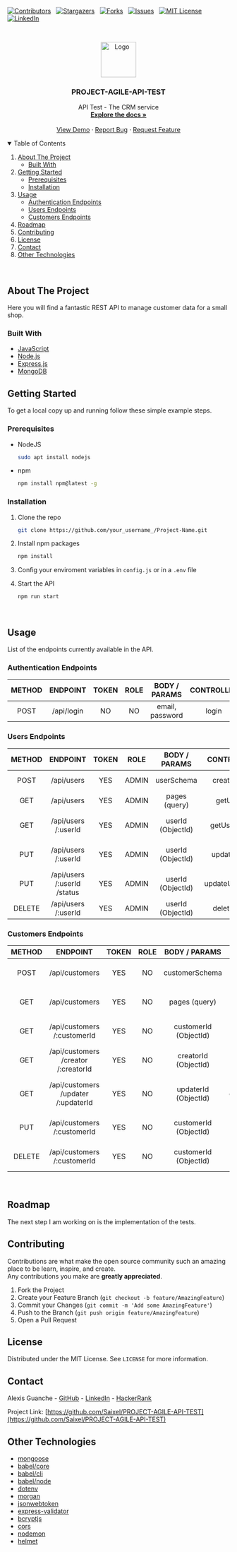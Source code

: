 [![Contributors][contributors-shield]][contributors-url] &nbsp;
[![Stargazers][stars-shield]][stars-url] &nbsp;
[![Forks][forks-shield]][forks-url] &nbsp;
[![Issues][issues-shield]][issues-url] &nbsp;
[![MIT License][license-shield]][license-url] &nbsp;
[![LinkedIn][linkedin-shield]][linkedin-url]

<!-- PROJECT LOGO -->
<br />
<p align="center">
  <a href="https://github.com/Saixel/PROJECT-AGILE-API-TEST">
    <img src="https://raw.githubusercontent.com/othneildrew/Best-README-Template/master/images/logo.png" alt="Logo" width="80" height="80">
  </a>

  <h3 align="center">PROJECT-AGILE-API-TEST</h3>

  <p align="center">
    API Test - The CRM service
    <br />
    <a href="https://github.com/Saixel/PROJECT-AGILE-API-TEST"><strong>Explore the docs »</strong></a>
    <br />
    <br />
    <a href="https://github.com/Saixel/PROJECT-AGILE-API-TEST">View Demo</a>
    ·
    <a href="https://github.com/Saixel/PROJECT-AGILE-API-TEST/issues">Report Bug</a>
    ·
    <a href="https://github.com/Saixel/PROJECT-AGILE-API-TEST/issues">Request Feature</a>
  </p>
</p>

<!-- TABLE OF CONTENTS -->
<details open="open">
  <summary>Table of Contents</summary>
  <ol>
    <li>
      <a href="#about-the-project">About The Project</a>
      <ul>
        <li><a href="#built-with">Built With</a></li>
      </ul>
    </li>
    <li>
      <a href="#getting-started">Getting Started</a>
      <ul>
        <li><a href="#prerequisites">Prerequisites</a></li>
        <li><a href="#installation">Installation</a></li>
      </ul>
    </li>
    <li>
    <a href="#usage">Usage</a>
      <ul>
        <li><a href="#authentication-endpoints">Authentication Endpoints</a></li>
        <li><a href="#users-endpoints">Users Endpoints</a></li>
        <li><a href="#customers-endpoints">Customers Endpoints</a></li>
      </ul>
    </li>
    <li><a href="#roadmap">Roadmap</a></li>
    <li><a href="#contributing">Contributing</a></li>
    <li><a href="#license">License</a></li>
    <li><a href="#contact">Contact</a></li>
    <li><a href="#other-technologies">Other Technologies</a></li>
  </ol>
</details>
<br />

<!-- ABOUT THE PROJECT -->

## About The Project

Here you will find a fantastic REST API to manage customer data for a small shop.

### Built With

- [JavaScript](https://www.javascript.com/)
- [Node.js](https://nodejs.org/en/)
- [Express.js](https://expressjs.com/)
- [MongoDB](https://www.mongodb.com/)
  <br />

<!-- GETTING STARTED -->

## Getting Started

To get a local copy up and running follow these simple example steps.

### Prerequisites

- NodeJS
  ```sh
  sudo apt install nodejs
  ```
- npm
  ```sh
  npm install npm@latest -g
  ```

### Installation

1. Clone the repo
   ```sh
   git clone https://github.com/your_username_/Project-Name.git
   ```
2. Install npm packages
   ```sh
   npm install
   ```
3. Config your enviroment variables in `config.js` or in a `.env` file

4. Start the API
   ```sh
   npm run start
   ```
   <br />

<!-- USAGE EXAMPLES -->

## Usage

List of the endpoints currently available in the API.

### Authentication Endpoints

| METHOD |  ENDPOINT  | TOKEN | ROLE |  BODY / PARAMS  | CONTROLLER | RETURN |
| :----: | :--------: | :---: | :--: | :-------------: | :--------: | :----: |
|  POST  | /api/login |  NO   |  NO  | email, password |   login    | token  |

### Users Endpoints

| METHOD |          ENDPOINT           | TOKEN | ROLE  |   BODY / PARAMS   |   CONTROLLER   |         RETURN         |
| :----: | :-------------------------: | :---: | :---: | :---------------: | :------------: | :--------------------: |
|  POST  |         /api/users          |  YES  | ADMIN |    userSchema     |   createUser   | created user (object)  |
|  GET   |         /api/users          |  YES  | ADMIN |   pages (query)   |    getUsers    |   all users (array)    |
|  GET   |     /api/users /:userId     |  YES  | ADMIN | userId (ObjectId) |  getUserById   | specific user (object) |
|  PUT   |     /api/users /:userId     |  YES  | ADMIN | userId (ObjectId) |   updateUser   | updated user (object)  |
|  PUT   | /api/users /:userId /status |  YES  | ADMIN | userId (ObjectId) | updateUserRole | updated user (object)  |
| DELETE |     /api/users /:userId     |  YES  | ADMIN | userId (ObjectId) |   deleteUser   |  confirmation message  |

### Customers Endpoints

| METHOD |              ENDPOINT               | TOKEN | ROLE |     BODY / PARAMS     |      CONTROLLER      |            RETURN            |
| :----: | :---------------------------------: | :---: | :--: | :-------------------: | :------------------: | :--------------------------: |
|  POST  |           /api/customers            |  YES  |  NO  |    customerSchema     |    createCustomer    |  created customer (object)   |
|  GET   |           /api/customers            |  YES  |  NO  |     pages (query)     |     getCustomers     |    all customers (array)     |
|  GET   |     /api/customers /:customerId     |  YES  |  NO  | customerId (ObjectId) |   getCustomerById    |  specific customer (object)  |
|  GET   | /api/customers /creator /:creatorId |  YES  |  NO  | creatorId (ObjectId)  | getCustomerByCreator | customers by creator (array) |
|  GET   | /api/customers /updater /:updaterId |  YES  |  NO  | updaterId (ObjectId)  | getCustomerByUpdater | customers by updater (array) |
|  PUT   |     /api/customers /:customerId     |  YES  |  NO  | customerId (ObjectId) |    updateCustomer    |  updated customer (object)   |
| DELETE |     /api/customers /:customerId     |  YES  |  NO  | customerId (ObjectId) |    deleteCustomer    |  deleted customer (object)   |

<br />

<!-- ROADMAP -->

## Roadmap

The next step I am working on is the implementation of the tests.
<br />

<!-- CONTRIBUTING -->

## Contributing

Contributions are what make the open source community such an amazing place to be learn, inspire, and create.<br />
Any contributions you make are **greatly appreciated**.

1. Fork the Project
2. Create your Feature Branch (`git checkout -b feature/AmazingFeature`)
3. Commit your Changes (`git commit -m 'Add some AmazingFeature'`)
4. Push to the Branch (`git push origin feature/AmazingFeature`)
5. Open a Pull Request
   <br />

<!-- LICENSE -->

## License

Distributed under the MIT License. See `LICENSE` for more information.
<br />

<!-- CONTACT -->

## Contact

Alexis Guanche - [GitHub](https://github.com/Saixel) - [LinkedIn](https://www.linkedin.com/in/alexis-guanche/) - [HackerRank](https://www.hackerrank.com/Syxel)

Project Link: [https://github.com/Saixel/PROJECT-AGILE-API-TEST](https://github.com/Saixel/PROJECT-AGILE-API-TEST)
<br />

<!-- OTHER TECHNOLOGIES -->

## Other Technologies

- [mongoose](https://www.npmjs.com/package/mongoose)
- [babel/core](https://www.npmjs.com/package/@babel/core)
- [babel/cli](https://www.npmjs.com/package/@babel/cli)
- [babel/node](https://www.npmjs.com/package/@babel/node)
- [dotenv](https://www.npmjs.com/package/dotenv)
- [morgan](https://www.npmjs.com/package/morgan)
- [jsonwebtoken](https://www.npmjs.com/package/jsonwebtoken)
- [express-validator](https://www.npmjs.com/package/express-validator)
- [bcryptjs](https://www.npmjs.com/package/bcrypt)
- [cors](https://www.npmjs.com/package/cors)
- [nodemon](https://www.npmjs.com/package/nodemon)
- [helmet](https://www.npmjs.com/package/helmet)

<!-- MARKDOWN LINKS & IMAGES -->

[contributors-shield]: https://img.shields.io/github/contributors/Saixel/PROJECT-AGILE-API-TEST?style=for-the-badge
[contributors-url]: https://github.com/Saixel/PROJECT-AGILE-API-TEST/graphs/contributors
[forks-shield]: https://img.shields.io/github/forks/Saixel/PROJECT-AGILE-API-TEST?style=for-the-badge
[forks-url]: https://github.com/Saixel/PROJECT-AGILE-API-TEST/network/members
[stars-shield]: https://img.shields.io/github/stars/Saixel/PROJECT-AGILE-API-TEST?style=for-the-badge
[stars-url]: https://github.com/Saixel/PROJECT-AGILE-API-TEST/stargazers
[issues-shield]: https://img.shields.io/github/issues/Saixel/PROJECT-AGILE-API-TEST?style=for-the-badge
[issues-url]: https://github.com/Saixel/PROJECT-AGILE-API-TEST/issues
[license-shield]: https://img.shields.io/github/license/Saixel/PROJECT-AGILE-API-TEST?logo=MIT&style=for-the-badge
[license-url]: https://github.com/Saixel/PROJECT-AGILE-API-TEST/blob/main/LICENSE
[linkedin-shield]: https://img.shields.io/badge/-LinkedIn-black.svg?style=for-the-badge&logo=linkedin&colorB=555
[linkedin-url]: https://www.linkedin.com/in/alexis-guanche/
[product-screenshot]: images/screenshot.png
